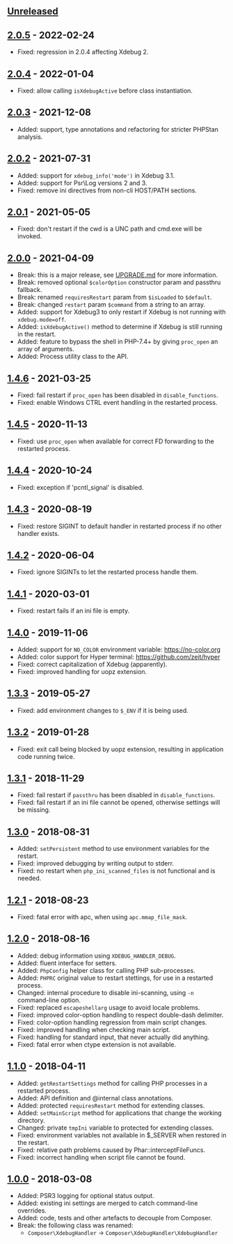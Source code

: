 ## [Unreleased]

## [2.0.5] - 2022-02-24
  * Fixed: regression in 2.0.4 affecting Xdebug 2.

## [2.0.4] - 2022-01-04
  * Fixed: allow calling `isXdebugActive` before class instantiation.

## [2.0.3] - 2021-12-08
  * Added: support, type annotations and refactoring for stricter PHPStan analysis.

## [2.0.2] - 2021-07-31
  * Added: support for `xdebug_info('mode')` in Xdebug 3.1.
  * Added: support for Psr\Log versions 2 and 3.
  * Fixed: remove ini directives from non-cli HOST/PATH sections.

## [2.0.1] - 2021-05-05
  * Fixed: don't restart if the cwd is a UNC path and cmd.exe will be invoked.

## [2.0.0] - 2021-04-09
  * Break: this is a major release, see [UPGRADE.md](UPGRADE.md) for more information.
  * Break: removed optional `$colorOption` constructor param and passthru fallback.
  * Break: renamed `requiresRestart` param from `$isLoaded` to `$default`.
  * Break: changed `restart` param `$command` from a string to an array.
  * Added: support for Xdebug3 to only restart if Xdebug is not running with `xdebug.mode=off`.
  * Added: `isXdebugActive()` method to determine if Xdebug is still running in the restart.
  * Added: feature to bypass the shell in PHP-7.4+ by giving `proc_open` an array of arguments.
  * Added: Process utility class to the API.

## [1.4.6] - 2021-03-25
  * Fixed: fail restart if `proc_open` has been disabled in `disable_functions`.
  * Fixed: enable Windows CTRL event handling in the restarted process.

## [1.4.5] - 2020-11-13
  * Fixed: use `proc_open` when available for correct FD forwarding to the restarted process.

## [1.4.4] - 2020-10-24
  * Fixed: exception if 'pcntl_signal' is disabled.

## [1.4.3] - 2020-08-19
  * Fixed: restore SIGINT to default handler in restarted process if no other handler exists.

## [1.4.2] - 2020-06-04
  * Fixed: ignore SIGINTs to let the restarted process handle them.

## [1.4.1] - 2020-03-01
  * Fixed: restart fails if an ini file is empty.

## [1.4.0] - 2019-11-06
  * Added: support for `NO_COLOR` environment variable: https://no-color.org
  * Added: color support for Hyper terminal: https://github.com/zeit/hyper
  * Fixed: correct capitalization of Xdebug (apparently).
  * Fixed: improved handling for uopz extension.

## [1.3.3] - 2019-05-27
  * Fixed: add environment changes to `$_ENV` if it is being used.

## [1.3.2] - 2019-01-28
  * Fixed: exit call being blocked by uopz extension, resulting in application code running twice.

## [1.3.1] - 2018-11-29
  * Fixed: fail restart if `passthru` has been disabled in `disable_functions`.
  * Fixed: fail restart if an ini file cannot be opened, otherwise settings will be missing.

## [1.3.0] - 2018-08-31
  * Added: `setPersistent` method to use environment variables for the restart.
  * Fixed: improved debugging by writing output to stderr.
  * Fixed: no restart when `php_ini_scanned_files` is not functional and is needed.

## [1.2.1] - 2018-08-23
  * Fixed: fatal error with apc, when using `apc.mmap_file_mask`.

## [1.2.0] - 2018-08-16
  * Added: debug information using `XDEBUG_HANDLER_DEBUG`.
  * Added: fluent interface for setters.
  * Added: `PhpConfig` helper class for calling PHP sub-processes.
  * Added: `PHPRC` original value to restart stettings, for use in a restarted process.
  * Changed: internal procedure to disable ini-scanning, using `-n` command-line option.
  * Fixed: replaced `escapeshellarg` usage to avoid locale problems.
  * Fixed: improved color-option handling to respect double-dash delimiter.
  * Fixed: color-option handling regression from main script changes.
  * Fixed: improved handling when checking main script.
  * Fixed: handling for standard input, that never actually did anything.
  * Fixed: fatal error when ctype extension is not available.

## [1.1.0] - 2018-04-11
  * Added: `getRestartSettings` method for calling PHP processes in a restarted process.
  * Added: API definition and @internal class annotations.
  * Added: protected `requiresRestart` method for extending classes.
  * Added: `setMainScript` method for applications that change the working directory.
  * Changed: private `tmpIni` variable to protected for extending classes.
  * Fixed: environment variables not available in $_SERVER when restored in the restart.
  * Fixed: relative path problems caused by Phar::interceptFileFuncs.
  * Fixed: incorrect handling when script file cannot be found.

## [1.0.0] - 2018-03-08
  * Added: PSR3 logging for optional status output.
  * Added: existing ini settings are merged to catch command-line overrides.
  * Added: code, tests and other artefacts to decouple from Composer.
  * Break: the following class was renamed:
    - `Composer\XdebugHandler` -> `Composer\XdebugHandler\XdebugHandler`

[Unreleased]: https://github.com/composer/xdebug-handler/compare/2.0.5...HEAD
[2.0.5]: https://github.com/composer/xdebug-handler/compare/2.0.4...2.0.5
[2.0.4]: https://github.com/composer/xdebug-handler/compare/2.0.3...2.0.4
[2.0.3]: https://github.com/composer/xdebug-handler/compare/2.0.2...2.0.3
[2.0.2]: https://github.com/composer/xdebug-handler/compare/2.0.1...2.0.2
[2.0.1]: https://github.com/composer/xdebug-handler/compare/2.0.0...2.0.1
[2.0.0]: https://github.com/composer/xdebug-handler/compare/1.4.6...2.0.0
[1.4.6]: https://github.com/composer/xdebug-handler/compare/1.4.5...1.4.6
[1.4.5]: https://github.com/composer/xdebug-handler/compare/1.4.4...1.4.5
[1.4.4]: https://github.com/composer/xdebug-handler/compare/1.4.3...1.4.4
[1.4.3]: https://github.com/composer/xdebug-handler/compare/1.4.2...1.4.3
[1.4.2]: https://github.com/composer/xdebug-handler/compare/1.4.1...1.4.2
[1.4.1]: https://github.com/composer/xdebug-handler/compare/1.4.0...1.4.1
[1.4.0]: https://github.com/composer/xdebug-handler/compare/1.3.3...1.4.0
[1.3.3]: https://github.com/composer/xdebug-handler/compare/1.3.2...1.3.3
[1.3.2]: https://github.com/composer/xdebug-handler/compare/1.3.1...1.3.2
[1.3.1]: https://github.com/composer/xdebug-handler/compare/1.3.0...1.3.1
[1.3.0]: https://github.com/composer/xdebug-handler/compare/1.2.1...1.3.0
[1.2.1]: https://github.com/composer/xdebug-handler/compare/1.2.0...1.2.1
[1.2.0]: https://github.com/composer/xdebug-handler/compare/1.1.0...1.2.0
[1.1.0]: https://github.com/composer/xdebug-handler/compare/1.0.0...1.1.0
[1.0.0]: https://github.com/composer/xdebug-handler/compare/d66f0d15cb57...1.0.0
